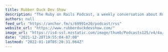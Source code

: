 ```yaml
---
title: Rubber Duck Dev Show
description: "The Ruby on Rails Podcast, a weekly conversation about Ruby on Rails, open source software, and the programming profession."
authors: null
feed_url: "https://anchor.fm/s/69991e20/podcast/rss"
website_url: "https://www.rubberduckdevshow.com/"
image_url: "https://is4-ssl.mzstatic.com/image/thumb/Podcasts125/v4/4a/77/58/4a775869-9fb3-01da-998d-ad4ad9254048/mza_7712122053420997836.jpg/64x64bb.png"
date: "2021-12-20T19:55:04-07:00"
lastmod: "2022-01-10T05:20:31.064Z"
---
```

